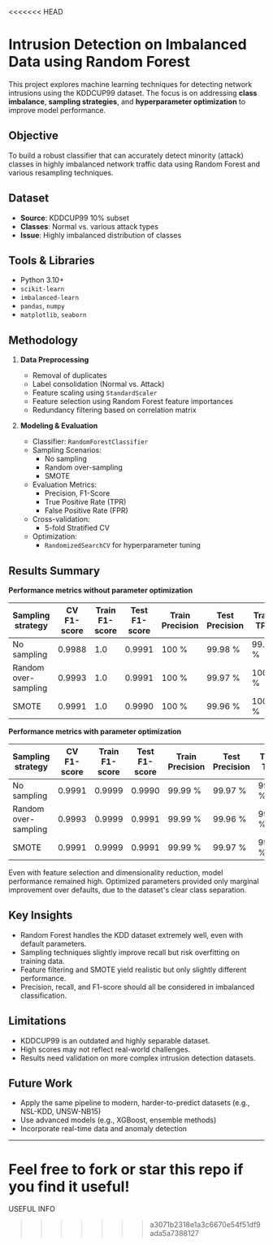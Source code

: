 <<<<<<< HEAD
# Intrusion Detection on Imbalanced Data using Random Forest

This project explores machine learning techniques for detecting network intrusions using the KDDCUP99 dataset. The focus is on addressing **class imbalance**, **sampling strategies**, and **hyperparameter optimization** to improve model performance.

## Objective

To build a robust classifier that can accurately detect minority (attack) classes in highly imbalanced network traffic data using Random Forest and various resampling techniques.

## Dataset

- **Source**: KDDCUP99 10% subset
- **Classes**: Normal vs. various attack types
- **Issue**: Highly imbalanced distribution of classes

## Tools & Libraries

- Python 3.10+
- `scikit-learn`
- `imbalanced-learn`
- `pandas`, `numpy`
- `matplotlib`, `seaborn`

## Methodology

1. **Data Preprocessing**
   - Removal of duplicates
   - Label consolidation (Normal vs. Attack)
   - Feature scaling using `StandardScaler`
   - Feature selection using Random Forest feature importances
   - Redundancy filtering based on correlation matrix

2. **Modeling & Evaluation**
   - Classifier: `RandomForestClassifier`
   - Sampling Scenarios:
     - No sampling
     - Random over-sampling
     - SMOTE
   - Evaluation Metrics:
     - Precision, F1-Score
     - True Positive Rate (TPR)
     - False Positive Rate (FPR)
   - Cross-validation:
     - 5-fold Stratified CV
   - Optimization:
     - `RandomizedSearchCV` for hyperparameter tuning

## Results Summary

**Performance metrics without parameter optimization**

| Sampling strategy    | CV F1-score | Train F1-score | Test F1-score  | Train Precision | Test Precision | Train TPR | Test TPR | Train FPR | Test FPR |
| ---------------------| ----------- | -------------- | -------------- | --------------- | -------------- | --------- | -------- | --------- | -------- |
| No sampling          | 0.9988      | 1.0            | 0.9991         | 100 %           | 99.98 %        | 99.99 %   | 99.84 %  | 0.0 %     | 0.01 %   |
| Random over-sampling | 0.9993      | 1.0            | 0.9991         | 100 %           | 99.97 %        | 100 %     | 99.86 %  | 0.0 %     | 0.02 %   |
| SMOTE                | 0.9991      | 1.0            | 0.9990         | 100 %           | 99.96 %        | 100 %     | 99.85 %  | 0.0 %     | 0.03 %   |


**Performance metrics with parameter optimization**

| Sampling strategy    | CV F1-score | Train F1-score | Test F1-score  | Train Precision | Test Precision | Train TPR | Test TPR | Train FPR | Test FPR |
| ---------------------| ----------- | -------------- | -------------- | --------------- | -------------- | --------- | -------- | --------- | -------- |
| No sampling          | 0.9991      | 0.9999         | 0.9990         | 99.99 %         | 99.97 %        | 99.99 %   | 99.84 %  | 0.01 %    | 0.02 %   |
| Random over-sampling | 0.9993      | 0.9999         | 0.9991         | 99.99 %         | 99.96 %        | 99.99 %   | 99.87 %  | 0.01 %    | 0.03 %   |
| SMOTE                | 0.9991      | 0.9999         | 0.9991         | 99.99 %         | 99.97 %        | 99.99 %   | 99.86 %  | 0.01 %    | 0.02 %   |

Even with feature selection and dimensionality reduction, model performance remained high. Optimized parameters provided only marginal improvement over defaults, due to the dataset's clear class separation.

## Key Insights

- Random Forest handles the KDD dataset extremely well, even with default parameters.
- Sampling techniques slightly improve recall but risk overfitting on training data.
- Feature filtering and SMOTE yield realistic but only slightly different performance.
- Precision, recall, and F1-score should all be considered in imbalanced classification.

## Limitations

- KDDCUP99 is an outdated and highly separable dataset.
- High scores may not reflect real-world challenges.
- Results need validation on more complex intrusion detection datasets.

## Future Work

- Apply the same pipeline to modern, harder-to-predict datasets (e.g., NSL-KDD, UNSW-NB15)
- Use advanced models (e.g., XGBoost, ensemble methods)
- Incorporate real-time data and anomaly detection

---

Feel free to fork or star this repo if you find it useful!
=======
USEFUL INFO
>>>>>>> a3071b2318e1a3c6670e54f51df9ada5a7388127
